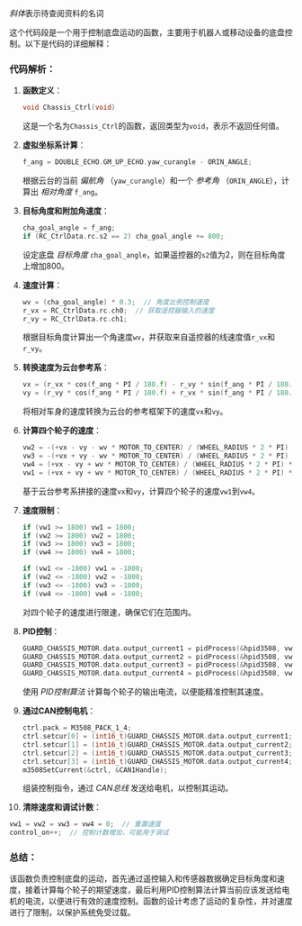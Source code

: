 *斜体*表示待查阅资料的名词  

这个代码段是一个用于控制底盘运动的函数，主要用于机器人或移动设备的底盘控制。以下是代码的详细解释：

### 代码解析：

1. **函数定义**：
   ```c
   void Chassis_Ctrl(void)
   ```
   这是一个名为`Chassis_Ctrl`的函数，返回类型为`void`，表示不返回任何值。

2. **虚拟坐标系计算**：
   ```c
   f_ang = DOUBLE_ECHO.GM_UP_ECHO.yaw_curangle - ORIN_ANGLE;
   ```
   根据云台的当前 *偏航角* （`yaw_curangle`）和一个 *参考角* （`ORIN_ANGLE`），计算出 *相对角度* `f_ang`。

3. **目标角度和附加角速度**：
   ```c
   cha_goal_angle = f_ang;
   if (RC_CtrlData.rc.s2 == 2) cha_goal_angle += 800;
   ```
   设定底盘 *目标角度* `cha_goal_angle`，如果遥控器的`s2`值为2，则在目标角度上增加800。

4. **速度计算**：
   ```c
   wv = (cha_goal_angle) * 0.3;  // 角度比例控制速度
   r_vx = RC_CtrlData.rc.ch0;  // 获取遥控器输入的速度
   r_vy = RC_CtrlData.rc.ch1;
   ```
   根据目标角度计算出一个角速度`wv`，并获取来自遥控器的线速度值`r_vx`和`r_vy`。

5. **转换速度为云台参考系**：
   ```c
   vx = (r_vx * cos(f_ang * PI / 180.f) - r_vy * sin(f_ang * PI / 180.f)) / 220;
   vy = (r_vy * cos(f_ang * PI / 180.f) + r_vx * sin(f_ang * PI / 180.f)) / 220;
   ```
   将相对车身的速度转换为云台的参考框架下的速度`vx`和`vy`。

6. **计算四个轮子的速度**：
   ```c
   vw2 = -(+vx - vy - wv * MOTOR_TO_CENTER) / (WHEEL_RADIUS * 2 * PI) * REDUCE_RATIO * 60;
   vw3 = -(+vx + vy - wv * MOTOR_TO_CENTER) / (WHEEL_RADIUS * 2 * PI) * REDUCE_RATIO * 60;
   vw4 = (+vx - vy + wv * MOTOR_TO_CENTER) / (WHEEL_RADIUS * 2 * PI) * REDUCE_RATIO * 60;
   vw1 = (+vx + vy + wv * MOTOR_TO_CENTER) / (WHEEL_RADIUS * 2 * PI) * REDUCE_RATIO * 60;
   ```
   基于云台参考系拼接的速度`vx`和`vy`，计算四个轮子的速度`vw1`到`vw4`。

7. **速度限制**：
   ```c
   if (vw1 >= 1800) vw1 = 1800;
   if (vw2 >= 1800) vw2 = 1800;
   if (vw3 >= 1800) vw3 = 1800;
   if (vw4 >= 1800) vw4 = 1800;

   if (vw1 <= -1800) vw1 = -1800;
   if (vw2 <= -1800) vw2 = -1800;
   if (vw3 <= -1800) vw3 = -1800;
   if (vw4 <= -1800) vw4 = -1800;
   ```
   对四个轮子的速度进行限速，确保它们在范围内。

8. **PID控制**：
   ```c
   GUARD_CHASSIS_MOTOR.data.output_current1 = pidProcess(&hpid3508, vw1, m3508.m1.speed);
   GUARD_CHASSIS_MOTOR.data.output_current2 = pidProcess(&hpid3508, vw2, m3508.m2.speed);
   GUARD_CHASSIS_MOTOR.data.output_current3 = pidProcess(&hpid3508, vw3, m3508.m3.speed);
   GUARD_CHASSIS_MOTOR.data.output_current4 = pidProcess(&hpid3508, vw4, m3508.m4.speed);
   ```
   使用 *PID控制算法* 计算每个轮子的输出电流，以便能精准控制其速度。

9. **通过CAN控制电机**：
   ```c
   ctrl.pack = M3508_PACK_1_4;
   ctrl.setcur[0] = (int16_t)GUARD_CHASSIS_MOTOR.data.output_current1;
   ctrl.setcur[1] = (int16_t)GUARD_CHASSIS_MOTOR.data.output_current2;
   ctrl.setcur[2] = (int16_t)GUARD_CHASSIS_MOTOR.data.output_current3;
   ctrl.setcur[3] = (int16_t)GUARD_CHASSIS_MOTOR.data.output_current4;
   m3508SetCurrent(&ctrl, &CAN1Handle);
   ```
   组装控制指令，通过 *CAN总线* 发送给电机，以控制其运动。

10. **清除速度和调试计数**：
   ```c
   vw1 = vw2 = vw3 = vw4 = 0;  // 重置速度
   control_on++;  // 控制计数增加，可能用于调试
   ```

### 总结：
该函数负责控制底盘的运动，首先通过遥控输入和传感器数据确定目标角度和速度，接着计算每个轮子的期望速度，最后利用PID控制算法计算当前应该发送给电机的电流，以便进行有效的速度控制。函数的设计考虑了运动的复杂性，并对速度进行了限制，以保护系统免受过载。
